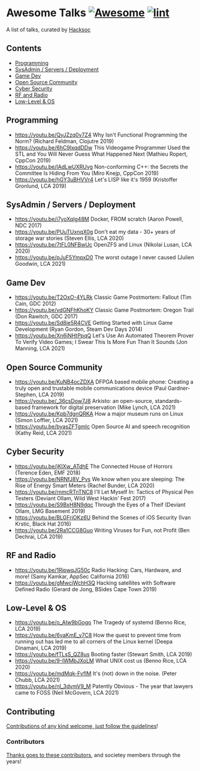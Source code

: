 # Awesome Talks [![Awesome](https://awesome.re/badge.svg)](https://awesome.re) [![lint](https://github.com/HackSocNotts/Awesome-Talks/actions/workflows/lint.yaml/badge.svg)](https://github.com/HackSocNotts/Awesome-Talks/actions/workflows/lint.yaml)

A list of talks, curated by [Hacksoc](https://hacksoc.net)

## Contents

- [Programming](#programming)
- [SysAdmin / Servers / Deployment](#sysadmin--servers--deployment)
- [Game Dev](#game-dev)
- [Open Source Community](#open-source-community)
- [Cyber Security](#cyber-security)
- [RF and Radio](#rf-and-radio)
- [Low-Level & OS](#low-level--os)

<!-- CONTENT -->

## Programming
- https://youtu.be/QyJZzq0v7Z4 Why Isn't Functional Programming the Norm? (Richard Feldman, Clojutre 2019)
- https://youtu.be/6hC9IxqdDDw This Videogame Programmer Used the STL and You Will Never Guess What Happened Next (Mathieu Ropert, CppCon 2019)
- https://youtu.be/IAdLwUXRUvg Non-conforming C++: the Secrets the Committee Is Hiding From You (Miro Knejp, CppCon 2019)
- https://youtu.be/hGY3uBHVVr4 Let's LISP like it's 1959 (Kristoffer Gronlund, LCA 2019)

## SysAdmin / Servers / Deployment
- https://youtu.be/i7yoXqlg48M Docker, FROM scratch (Aaron Powell, NDC 2017)
- https://youtu.be/PUuTUxnqX0g Don't eat my data - 30+ years of storage war stories (Steven Ellis, LCA 2020)
- https://youtu.be/7tFL0NFBwUc OpenZFS and Linux (Nikolai Lusan, LCA 2020)
- https://youtu.be/pJuF5YmpxD0 The worst outage I never caused (Julien Goodwin, LCA 2021)

## Game Dev
- https://youtu.be/T2OxO-4YLRk Classic Game Postmortem: Fallout (Tim Cain, GDC 2012)
- https://youtu.be/vdGNFhKhoKY Classic Game Postmortem: Oregon Trail (Don Rawitch, GDC 2017)
- https://youtu.be/Sd8ie5R4CVE Getting Started with Linux Game Development (Ryan Gordon, Steam Dev Days 2014)
- https://youtu.be/Xn6jNHtPpqQ Let's Use An Automated Theorem Prover To Verify Video Games; I Swear This Is More Fun Than It Sounds (Jon Manning, LCA 2021)

## Open Source Community
- https://youtu.be/KuNB4ocZDXA DFPGA based mobile phone: Creating a truly open and trustable mobile communications device (Paul Gardner-Stephen, LCA 2019)
- https://youtu.be/_36csDow7J8 Arkisto: an open-source, standards-based framework for digital preservation (Mike Lynch, LCA 2021)
- https://youtu.be/Kpb7dgnQRKA How a major museum runs on Linux (Simon Loffler, LCA 2021)
- https://youtu.be/byasZFTgmIc Open Source AI and speech recognition (Kathy Reid, LCA 2021)

## Cyber Security
- https://youtu.be/jKIXw_ATdhE The Connected House of Horrors (Terence Eden, EMF 2018)
- https://youtu.be/NRNfJ8V_Pvs We know when you are sleeping: The Rise of Energy Smart Meters (Rachel Bunder, LCA 2020)
- https://youtu.be/rnmcRTnTNC8 I'll Let Myself In: Tactics of Physical Pen Testers (Deviant Ollam, Wild West Hackin' Fest 2017)
- https://youtu.be/S9BxH8N9dqc Through the Eyes of a Theif (Deviant Ollam, LMG Basement 2019)
- https://youtu.be/BLGFriOKz6U Behind the Scenes of iOS Security (Ivan Krstic, Black Hat 2016)
- https://youtu.be/2Ra1CCG8Guo Writing Viruses for Fun, not Profit (Ben Dechrai, LCA 2019)


## RF and Radio
- https://youtu.be/1RipwqJG50c Radio Hacking: Cars, Hardware, and more! (Samy Kamkar, AppSec California 2016)
- https://youtu.be/gMwciWchH3Q Hacking satellites with Software Defined Radio (Gerard de Jong, BSides Cape Town 2019)

## Low-Level & OS
- https://youtu.be/o_AIw9bGogo The Tragedy of systemd (Benno Rice, LCA 2019)
- https://youtu.be/6vaKmE_y7C8 How the quest to prevent time from running out has led me to all corners of the Linux kernel (Deepa Dinamani, LCA 2019)
- https://youtu.be/fTLsS_QZ8us Booting faster (Stewart Smith, LCA 2019)
- https://youtu.be/9-IWMbJXoLM What UNIX cost us (Benno Rice, LCA 2020)
- https://youtu.be/mdMqk-FvfIM It's (not) down in the noise. (Peter Chubb, LCA 2021)
- https://youtu.be/nI_3dvmV9_M Patently Obvious - The year that lawyers came to FOSS (Neil McGovern, LCA 2021)

## Contributing
[Contributions of any kind welcome, just follow the guidelines](contributing.md)!

### Contributors
[Thanks goes to these contributors](https://github.com/HackSocNotts/Awesome-Talks/graphs/contributors), and societey members through the years!
